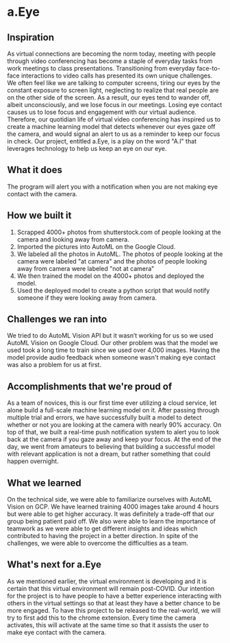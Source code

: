 # a.Eye
## Inspiration
As virtual connections are becoming the norm today, meeting with people through video conferencing has become a staple of everyday tasks from work meetings to class presentations. Transitioning from everyday face-to-face interactions to video calls has presented its own unique challenges. We often feel like we are talking to computer screens, tiring our eyes by the constant exposure to screen light, neglecting to realize that real people are on the other side of the screen. As a result, our eyes tend to wander off, albeit unconsciously, and we lose focus in our meetings. Losing eye contact causes us to lose focus and engagement with our virtual audience. Therefore, our quotidian life of virtual video conferencing has inspired us to create a machine learning model that detects whenever our eyes gaze off the camera, and would signal an alert to us as a reminder to keep our focus in check. Our project, entitled a.Eye, is a play on the word "A.I" that leverages technology to help us keep an eye on our eye.

## What it does
The program will alert you with a notification when you are not making eye contact with the camera. 

## How we built it
1. Scrapped 4000+ photos from shutterstock.com of people looking at the camera and looking away from camera. 
2. Imported the pictures into AutoML on the Google Cloud. 
3. We labeled all the photos in AutoML. The photos of people looking at the camera were labeled "at camera" and the photos of people looking away from camera were labeled "not at camera"
4. We then trained the model on the 4000+ photos and deployed the model. 
5. Used the deployed model to create a python script that would notify someone if they were looking away from camera. 

## Challenges we ran into
We tried to do AutoML Vision API but it wasn’t working for us so we used AutoML Vision on Google Cloud. Our other problem was that the model we used took a long time to train since we used over 4,000 images. Having the model provide audio feedback when someone wasn't making eye contact was also a problem for us at first.

## Accomplishments that we're proud of
As a team of novices, this is our first time ever utilizing a cloud service, let alone build a full-scale machine learning model on it. After passing through multiple trial and errors, we have successfully built a model to detect whether or not you are looking at the camera with nearly 90% accuracy. On top of that, we built a real-time push notification system to alert you to look back at the camera if you gaze away and keep your focus. At the end of the day, we went from amateurs to believing that building a successful model with relevant application is not a dream, but rather something that could happen overnight.

## What we learned
On the technical side, we were able to familiarize ourselves with AutoML Vision on GCP. We have learned training 4000 images take around 4 hours but were able to get higher accuracy. It was definitely a trade-off that our group being patient paid off. We also were able to learn the importance of teamwork as we were able to get different insights and ideas which contributed to having the project in a better direction. In spite of the challenges, we were able to overcome the difficulties as a team.

## What's next for a.Eye
As we mentioned earlier, the virtual environment is developing and it is certain that this virtual environment will remain post-COVID. Our intention for the project is to have people to have a better experience interacting with others in the virtual settings so that at least they have a better chance to be more engaged. To have this project to be released to the real-world, we will try to first add this to the chrome extension. Every time the camera activates, this will activate at the same time so that it assists the user to make eye contact with the camera. 
